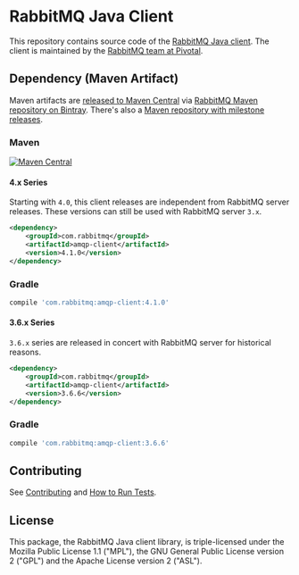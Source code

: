# RabbitMQ Java Client

This repository contains source code of the [RabbitMQ Java client](http://www.rabbitmq.com/api-guide.html).
The client is maintained by the [RabbitMQ team at Pivotal](http://github.com/rabbitmq/).


## Dependency (Maven Artifact)

Maven artifacts are [released to Maven Central](http://search.maven.org/#search%7Cga%7C1%7Cg%3Acom.rabbitmq%20a%3Aamqp-client)
via [RabbitMQ Maven repository on Bintray](https://bintray.com/rabbitmq/maven). There's also
a [Maven repository with milestone releases](https://bintray.com/rabbitmq/maven-milestones).

### Maven

[![Maven Central](https://maven-badges.herokuapp.com/maven-central/com.rabbitmq/amqp-client/badge.svg)](https://maven-badges.herokuapp.com/maven-central/com.rabbitmq/amqp-client)

#### 4.x Series

Starting with `4.0`, this client releases are independent from RabbitMQ server releases.
These versions can still be used with RabbitMQ server `3.x`.

``` xml
<dependency>
    <groupId>com.rabbitmq</groupId>
    <artifactId>amqp-client</artifactId>
    <version>4.1.0</version>
</dependency>
```

### Gradle

``` groovy
compile 'com.rabbitmq:amqp-client:4.1.0'
```

#### 3.6.x Series

`3.6.x` series are released in concert with RabbitMQ server for historical reasons.

``` xml
<dependency>
    <groupId>com.rabbitmq</groupId>
    <artifactId>amqp-client</artifactId>
    <version>3.6.6</version>
</dependency>
```

### Gradle

``` groovy
compile 'com.rabbitmq:amqp-client:3.6.6'
```


## Contributing

See [Contributing](./CONTRIBUTING.md) and [How to Run Tests](./RUNNING_TESTS.md).


## License

This package, the RabbitMQ Java client library, is triple-licensed under
the Mozilla Public License 1.1 ("MPL"), the GNU General Public License
version 2 ("GPL") and the Apache License version 2 ("ASL").
